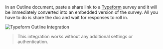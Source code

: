 In an Outline document, paste a share link to a [Typeform](https://www.typeform.com/surveys/) survey and it will be immediately converted into an embedded version of the survey. All you have to do is share the doc and wait for responses to roll in.

![Typeform Outline Integration](/images/integrations/screenshots/typeform.png)

> This integration works without any additional settings or authentication.
